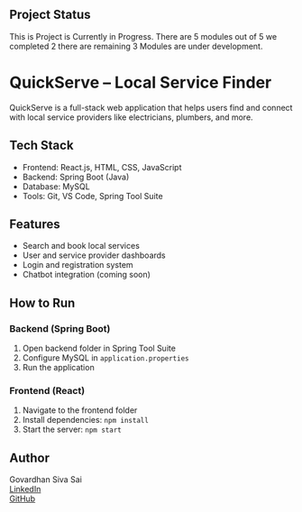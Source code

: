 ## Project Status
This is Project is Currently in Progress. There are 5 modules out of 5 we completed 2 there are remaining 3 Modules are under development.

# QuickServe – Local Service Finder

QuickServe is a full-stack web application that helps users find and connect with local service providers like electricians, plumbers, and more.

## Tech Stack

- Frontend: React.js, HTML, CSS, JavaScript  
- Backend: Spring Boot (Java)  
- Database: MySQL  
- Tools: Git, VS Code, Spring Tool Suite

## Features

- Search and book local services  
- User and service provider dashboards  
- Login and registration system  
- Chatbot integration (coming soon)

## How to Run

### Backend (Spring Boot)
1. Open backend folder in Spring Tool Suite  
2. Configure MySQL in `application.properties`  
3. Run the application

### Frontend (React)
1. Navigate to the frontend folder  
2. Install dependencies: `npm install`  
3. Start the server: `npm start`

## Author

Govardhan Siva Sai  
[LinkedIn](https://linkedin.com/in/govardhan-siva-sai-3a1a721b3)  
[GitHub](https://github.com/Govardhan2302)

